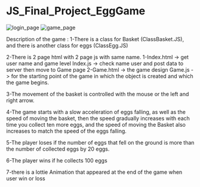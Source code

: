 # JS_Final_Project_EggGame
![login_page](https://user-images.githubusercontent.com/93389016/149851967-2fe64b27-a0fe-4fb5-a510-a42c77d6699b.png)
![game_page](https://user-images.githubusercontent.com/93389016/149852011-dc4b34e1-f5f2-4bbf-b927-d5e729cb25d7.png)

<!-- <img src="https://user-images.githubusercontent.com/93389016/149851837-2274fe07-54f1-4605-ad9b-161c7c294d35.png" width="40%" height="40%" > -->
<!-- <img src="https://user-images.githubusercontent.com/93389016/149851884-521d033d-b386-457b-9ec3-f5a61615a377.png" width="40%" height="40%" > -->

Description of the game :
1-There is a class for Basket (ClassBasket.JS), and there is another class for eggs (ClassEgg.JS)

2-There is 2 page 
html with 2 page js with same name.
        1-Index.html -> get user name and game level
          Index.js   -> check name user and post data to server then move to Game page
        2-Game.html  -> the game design
          Game.js    -> for the starting point of the game in which the object is created and which the game begins.

3-The movement of the basket is controlled with the mouse or the left and right arrow.

4-The game starts with a slow acceleration of eggs falling, as well as the speed of moving the basket, then the speed gradually increases with each time you collect ten more eggs, and the speed of moving the Basket also increases to match the speed of the eggs falling.

5-The player loses if the number of eggs that fell on the ground is more than the number of collected eggs by 20 eggs.

6-The player wins if he collects 100 eggs

7-there is a lottie Animation that appeared at the end of the game when user win or loss
